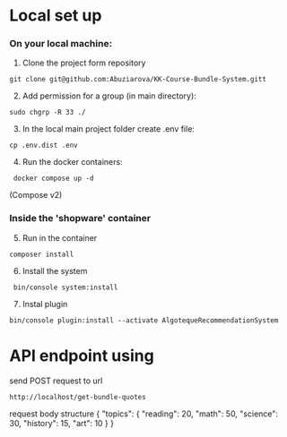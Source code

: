 # Local set up

### On your local machine:

1. Clone the project form repository
```
git clone git@github.com:Abuziarova/KK-Course-Bundle-System.gitt
```

2. Add permission for a group (in main directory):
```
sudo chgrp -R 33 ./
```
3. In the local main project folder create .env file:
```
cp .env.dist .env
```

4. Run the docker containers:
``` 
 docker compose up -d
```
(Compose v2)


### Inside the 'shopware' container

5. Run in the container
```
composer install 
```

6. Install the system
```
 bin/console system:install
```

7. Instal plugin
```
bin/console plugin:install --activate AlgotequeRecommendationSystem
```



# API endpoint using

send POST request to url
```
http://localhost/get-bundle-quotes
```

request body structure
{
"topics": {
"reading": 20,
"math": 50,
"science": 30,
"history": 15,
"art": 10
}
}
